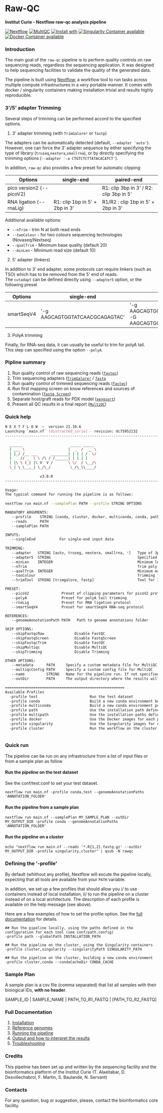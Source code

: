 # Raw-QC 

**Institut Curie - Nextflow raw-qc analysis pipeline**

[![Nextflow](https://img.shields.io/badge/nextflow-%E2%89%A50.32.0-brightgreen.svg)](https://www.nextflow.io/)
[![MultiQC](https://img.shields.io/badge/MultiQC-1.8-blue.svg)](https://multiqc.info/)
[![Install with](https://anaconda.org/anaconda/conda-build/badges/installer/conda.svg)](https://conda.anaconda.org/anaconda)
[![Singularity Container available](https://img.shields.io/badge/singularity-available-7E4C74.svg)](https://singularity.lbl.gov/)
[![Docker Container available](https://img.shields.io/badge/docker-available-003399.svg)](https://www.docker.com/)

### Introduction

The main goal of the `raw-qc` pipeline is to perform quality controls on raw sequencing reads, regardless the sequencing application.
It was designed to help sequencing facilities to validate the quality of the generated data.

The pipeline is built using [Nextflow](https://www.nextflow.io), a workflow tool to run tasks across multiple compute infrastructures in a very portable manner. 
It comes with docker / singularity containers making installation trivial and results highly reproducible.

### 3'/5' adapter Trimming

Several steps of trimming can be performed accord to the specified options.

1. 3' adapter trimming (with `TrimGalore!` or `fastp`)

The adapters can be automatically detected (default, `--adapter 'auto'`).  
However, one can force the 3' adapter sequence by either specifying the type of library (`truseq`,`nextera`,`smallrna`), 
or by directly specifying the trimming options (`--adapter '-a CTGTCTCTTATACACATCT'`).

In addition, `raw-qc` also provides a few preset for automatic clipping:

| Options                   | single-end                     | paired-end                               |
|---------------------------|--------------------------------|------------------------------------------|
| pico version2 (--picoV2)  |                                | R1: clip 3bp in 3' / R2: clip 3bp in 5'  |
| RNA ligation (--rnaLig)   | R1: clip 1bp in 5' + 2bp in 3' | R1/R2 :  clip 1bp in 5' + 2bp in 3'      |

Additional available options:

* `--nTrim` - trim N at both read ends
* `--twoColour` - for two colours sequencing technologies (Novaseq/Nextseq)
* `--qualTrim` - Minimum base quality (default 20)
* `--minLen` - Minimum read size (default 10)

2. 5' adapter (linkers)

In addition to 3' end adapter, some protocols can require linkers (such as TSO) which has to be removed from the 5' end of reads.  
The `cutadapt` can be defined directly using `--adapter5` option, or the following preset

| Options                   | single-end                     | paired-end                                                  |
|---------------------------|--------------------------------|-------------------------------------------------------------|
| smartSeqV4                | '-g AAGCAGTGGTATCAACGCAGAGTAC' | '-g AAGCAGTGGTATCAACGCAGAGTAC -G AAGCAGTGGTATCAACGCAGAGTAC' |


3. PolyA trimming

Finally, for RNA-seq data, it can usually be useful to trim for polyA tail.  
This step can specified using the option `--polyA`.


### Pipline summary

1. Run quality control of raw sequencing reads ([`fastqc`](https://www.bioinformatics.babraham.ac.uk/projects/fastqc/))
2. Trim sequencing adapters ([`TrimGalore!`](https://github.com/FelixKrueger/TrimGalore) / [`fastp`](https://github.com/OpenGene/fastp)
3. Run quality control of trimmed sequencing reads ([`fastqc`](https://www.bioinformatics.babraham.ac.uk/projects/fastqc/))
4. Run first mapping screen on know references and sources of contamination ([`fastq Screen`](https://www.bioinformatics.babraham.ac.uk/projects/fastq_screen/))
5. Separate host/graft reads for PDX model ([`xengsort`](https://gitlab.com/genomeinformatics/xengsort))
6. Present all QC results in a final report ([`MultiQC`](http://multiqc.info/))

### Quick help

```bash
N E X T F L O W  ~  version 21.10.6
Launching `main.nf` [distracted_curie] - revision: dc75952132
------------------------------------------------------------------------

  ______                      _____ _____ 
  | ___ \                    |  _  /  __ \
  | |_/ /__ ___      ________| | | | /  \/
  |    // _  \ \ /\ / /______| | | | |    
  | |\ \ (_| |\ V  V /       \ \/  / \__/\
  \_| \_\__,_| \_/\_/         \_/\_\\____/
			
                v3.0.0
------------------------------------------------------------------------
							   
Usage:
The typical command for running the pipeline is as follows:
									   
nextflow run main.nf --samplePlan PATH --profile STRING OPTIONS

MANDATORY ARGUMENTS:
   --profile    STRING [conda, cluster, docker, multiconda, conda, path, multipath, singularity]  Configuration profile to use. Can use multiple (comma separated).
   --reads      PATH                                                                              Path to input data (must be surrounded with quotes)
   --samplePlan PATH                                                                              Path to sample plan (csv format) with raw reads (if `--reads` is not specified)

INPUTS:
   --singleEnd           For single-end input data
	
TRIMMING:
   --adapter   STRING [auto, truseg, nextera, smallrna, *]   Type of 3prime adapter to trim
   --adapter5  STRING                                        Specified cutadapt options for 5prime adapter trimming
   --minLen    INTEGER                                       Minimum length of trimmed sequences
   --nTrim                                                   Trim poly-N sequence at the end of the reads
   --qualTrim  INTEGER                                       Minimum mapping quality for trimming
   --tooColour                                               Trimming for NextSeq/NovaSeq sequencers
   --trimTool  STRING [trimgalore, fastp]                    Tool for 3prime adapter trimming and auto-detection

PRESET:
   --picoV2               Preset of clipping parameters for picoV2 protocol
   --polyA                Preset for polyA tail trimming
   --rnaLig               Preset for RNA ligation protocol
   --smartSeqV4           Preset for smartSeqV4 RNA-seq protocol

REFERENCES:
   --genomeAnnotationPath PATH   Path to genome annotations folder

SKIP OPTIONS:
   --skipFastqcRaw              Disable FastQC
   --skipFastqScreen            Disable FastqScreen
   --skipFastqcTrim             Disable FastQC
   --skipMultiqc                Disable MultiQC
   --skipTrimming               Disable Trimming

OTHER OPTIONS:
   --metadata      PATH     Specify a custom metadata file for MultiQC
   --multiqcConfig PATH     Specify a custom config file for MultiQC
   --name          STRING   Name for the pipeline run. If not specified, Nextflow will automatically generate a random mnemonic
   --outDir        PATH     The output directory where the results will be saved

=======================================================
Available Profiles
  -profile test                        Run the test dataset
  -profile conda                       Build a new conda environment before running the pipeline. Use `--condaCacheDir` to define the conda cache path
  -profile multiconda                  Build a new conda environment per process before running the pipeline. Use `--condaCacheDir` to define the conda cache path
  -profile path                        Use the installation path defined for all tools. Use `--globalPath` to define the insallation path
  -profile multipath                   Use the installation paths defined for each tool. Use `--globalPath` to define the insallation path
  -profile docker                      Use the Docker images for each process
  -profile singularity                 Use the Singularity images for each process. Use `--singularityPath` to define the insallation path
  -profile cluster                     Run the workflow on the cluster, instead of locally
  
```

### Quick run

The pipeline can be run on any infrastructure from a list of input files or from a sample plan as follow

#### Run the pipeline on the test dataset
See the conf/test.conf to set your test dataset.

```
nextflow run main.nf -profile conda,test --genomeAnnotationPaths 'ANNOTATION_FOLDER'

```

#### Run the pipeline from a sample plan

```
nextflow run main.nf --samplePlan MY_SAMPLE_PLAN --outDir MY_OUTPUT_DIR -profile conda --genomeAnnotationPaths 'ANNOTATION_FOLDER'

```

#### Run the pipeline on a cluster

```
echo "nextflow run main.nf --reads '*.R{1,2}.fastq.gz' --outDir MY_OUTPUT_DIR -profile singularity,cluster" | qsub -N rawqc

```

### Defining the '-profile'

By default (whithout any profile), Nextflow will excute the pipeline locally, expecting that all tools are available from your `PATH` variable.

In addition, we set up a few profiles that should allow you i/ to use containers instead of local installation, ii/ to run the pipeline on a cluster instead of on a local architecture.
The description of each profile is available on the help message (see above).

Here are a few examples of how to set the profile option. See the [full documentation](docs/profiles.md) for details.

```
## Run the pipeline locally, using the paths defined in the configuration for each tool (see conf/path.config)
-profile path --globalPath INSTALLATION_PATH 

## Run the pipeline on the cluster, using the Singularity containers
-profile cluster,singularity --singularityPath SINGULARITY_PATH 

## Run the pipeline on the cluster, building a new conda environment
-profile cluster,conda --condaCacheDir CONDA_CACHE 
```

### Sample Plan

A sample plan is a csv file (comma separated) that list all samples with their biological IDs, **with no header**.


SAMPLE_ID | SAMPLE_NAME | PATH_TO_R1_FASTQ | [PATH_TO_R2_FASTQ]

### Full Documentation

1. [Installation](docs/installation.md)
2. [Reference genomes](docs/referenceGenomes.md)
3. [Running the pipeline](docs/usage.md)
4. [Output and how to interpret the results](docs/output.md)
5. [Troubleshooting](docs/troubleshooting.md)

### Credits

This pipeline has been set up and written by the sequencing facility and the bioinformatics platform of the Institut Curie (T. Alaeitabar, D. Desvillechabrol, F. Martin, S. Baulande, N. Servant)

### Contacts

For any question, bug or suggestion, please, contact the bioinformatics core facility.



